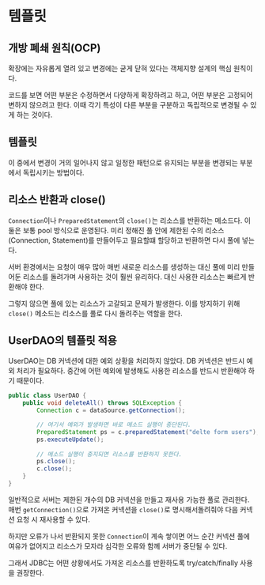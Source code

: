 # 템플릿

## 개방 폐쇄 원칙(OCP)

확장에는 자유롭게 열려 있고 변경에는 굳게 닫혀 있다는 객체지향 설계의 핵심 원칙이다.

코드를 보면 어떤 부분은 수정하면서 다양하게 확장하려고 하고, 어떤 부분은 고정되어 변하지 않으려고 한다. 이때 각기 특성이 다른 부분을 구분하고 독립적으로 변경될 수 있게 하는 것이다.



## 템플릿

이 중에서 변경이 거의 일어나지 않고 일정한 패턴으로 유지되는 부분을 변경되는 부분에서 독립시키는 방법이다.

## 리소스 반환과 close()

`Connection`이나 `PreparedStatement`의 `close()`는 리소스를 반환하는 메소드다. 이 둘은 보통 pool 방식으로 운영된다. 미리 정해진 풀 안에 제한된 수의 리소스(Connection, Statement)를 만들어두고 필요할떄 할당하고 반환하면 다시 풀에 넣는다.

서버 환경에서는 요청이 매우 많아 매번 새로운 리소스를 생성하는 대신 풀에 미리 만들어둔 리소스를 돌려가며 사용하는 것이 훨씬 유리하다. 대신 사용한 리소스는 빠르게 반환해야 한다.

그렇지 않으면 풀에 있는 리소스가 고갈되고 문제가 발생한다. 이를 방지하기 위해 `close()` 메소드는 리소스를 풀로 다시 돌려주는 역할을 한다.

## UserDAO의 템플릿 적용

UserDAO는 DB 커넥션에 대한 예외 상황을 처리하지 않았다. DB 커넥션은 반드시 예외 처리가 필요하다. 중간에 어떤 예외에 발생해도 사용한 리소스를 반드시 반환해야 하기 때문이다.

```java
public class UserDAO {
    public void deleteAll() throws SQLException {
        Connection c = dataSource.getConnection();

        // 여기서 예외가 발생하면 바로 메소드 실행이 중단된다.
        PreparedStatement ps = c.preparedStatement("delte form users");
        ps.executeUpdate();
    
        // 메소드 실행이 중지되면 리소스를 반환하지 못한다.
        ps.close();
        c.close();
    }
}
```

일반적으로 서버는 제한된 개수의 DB 커넥션을 만들고 재사용 가능한 풀로 관리한다. 매번 `getConnection()`으로 가져온 커넥션을 `close()`로 명시해서돌려줘야 다음 커넥션 요청 시 재사용할 수 있다.

하지만 오류가 나서 반환되지 못한 `Connection`이 계속 쌓이면 어느 순간 커넥션 풀에 여유가 없어지고 리소스가 모자라 심각한 오류와 함께 서버가 중단될 수 있다.

그래서 JDBC는 어떤 상황에서도 가져온 리소스를 반환하도록 try/catch/finally 사용을 권장한다.